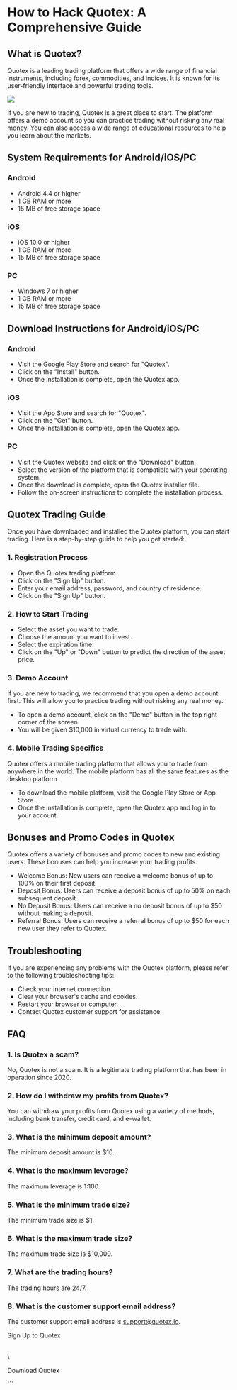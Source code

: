 # How to Hack Quotex: A Comprehensive Guide

## What is Quotex?

Quotex is a leading trading platform that offers a wide range of
financial instruments, including forex, commodities, and indices. It is
known for its user-friendly interface and powerful trading tools.

[![](https://static.quotex.io/files/4_en/300_250.jpg)](https://traff.sbs/brokerqxlid)

If you are new to trading, Quotex is a great place to start. The
platform offers a demo account so you can practice trading without
risking any real money. You can also access a wide range of educational
resources to help you learn about the markets.

## System Requirements for Android/iOS/PC




### Android

-   Android 4.4 or higher
-   1 GB RAM or more
-   15 MB of free storage space







### iOS

-   iOS 10.0 or higher
-   1 GB RAM or more
-   15 MB of free storage space







### PC

-   Windows 7 or higher
-   1 GB RAM or more
-   15 MB of free storage space




## Download Instructions for Android/iOS/PC




### Android

-   Visit the Google Play Store and search for "Quotex".
-   Click on the "Install" button.
-   Once the installation is complete, open the Quotex app.







### iOS

-   Visit the App Store and search for "Quotex".
-   Click on the "Get" button.
-   Once the installation is complete, open the Quotex app.







### PC

-   Visit the Quotex website and click on the "Download" button.
-   Select the version of the platform that is compatible with your
    operating system.
-   Once the download is complete, open the Quotex installer file.
-   Follow the on-screen instructions to complete the installation
    process.




## Quotex Trading Guide

Once you have downloaded and installed the Quotex platform, you can
start trading. Here is a step-by-step guide to help you get started:

### 1. Registration Process

-   Open the Quotex trading platform.
-   Click on the "Sign Up" button.
-   Enter your email address, password, and country of residence.
-   Click on the "Sign Up" button.

### 2. How to Start Trading

-   Select the asset you want to trade.
-   Choose the amount you want to invest.
-   Select the expiration time.
-   Click on the "Up" or "Down" button to predict the
    direction of the asset price.

### 3. Demo Account

If you are new to trading, we recommend that you open a demo account
first. This will allow you to practice trading without risking any real
money.

-   To open a demo account, click on the "Demo" button in the top
    right corner of the screen.
-   You will be given \$10,000 in virtual currency to trade with.

### 4. Mobile Trading Specifics

Quotex offers a mobile trading platform that allows you to trade from
anywhere in the world. The mobile platform has all the same features as
the desktop platform.

-   To download the mobile platform, visit the Google Play Store or App
    Store.
-   Once the installation is complete, open the Quotex app and log in to
    your account.

## Bonuses and Promo Codes in Quotex

Quotex offers a variety of bonuses and promo codes to new and existing
users. These bonuses can help you increase your trading profits.

-   Welcome Bonus: New users can receive a welcome bonus of up to 100%
    on their first deposit.
-   Deposit Bonus: Users can receive a deposit bonus of up to 50% on
    each subsequent deposit.
-   No Deposit Bonus: Users can receive a no deposit bonus of up to \$50
    without making a deposit.
-   Referral Bonus: Users can receive a referral bonus of up to \$50 for
    each new user they refer to Quotex.

## Troubleshooting

If you are experiencing any problems with the Quotex platform, please
refer to the following troubleshooting tips:

-   Check your internet connection.
-   Clear your browser\'s cache and cookies.
-   Restart your browser or computer.
-   Contact Quotex customer support for assistance.

## FAQ




### 1. Is Quotex a scam?

No, Quotex is not a scam. It is a legitimate trading platform that has
been in operation since 2020.







### 2. How do I withdraw my profits from Quotex?

You can withdraw your profits from Quotex using a variety of methods,
including bank transfer, credit card, and e-wallet.







### 3. What is the minimum deposit amount?

The minimum deposit amount is \$10.







### 4. What is the maximum leverage?

The maximum leverage is 1:100.







### 5. What is the minimum trade size?

The minimum trade size is \$1.







### 6. What is the maximum trade size?

The maximum trade size is \$10,000.







### 7. What are the trading hours?

The trading hours are 24/7.







### 8. What is the customer support email address?

The customer support email address is support@quotex.io.




Sign Up to Quotex

\
\

Download Quotex

\`\`\`

